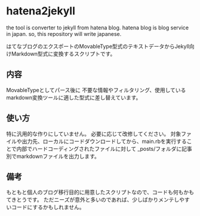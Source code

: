 # hatena2jekyll
the tool is converter to jekyll from hatena blog.
hatena blog is blog service in japan.
so, this repository will write japanese.

はてなブログのエクスポートのMovableType型式のテキストデータからJekyll向けMarkdown型式に変換するスクリプトです。

## 内容
MovableTypeとしてパース後に
不要な情報やフィルタリング、使用しているmarkdown変換ツールに適した型式に差し替えています。

## 使い方
特に汎用的な作りにしていません。
必要に応じて改修してください。
対象ファイルや出力先、ローカルにコードダウンロードしてから、main.rbを実行することで内部でハードコーディングされたファイルに対して
_posts/フォルダに記事別でmarkdownファイルを出力します。

## 備考
もともと個人のブログ移行目的に用意したスクリプトなので、コードも何もかもてきとうです。
ただニーズが意外と多いのであれば、少しばかりメンテしやすいコードにするかもしれません。
